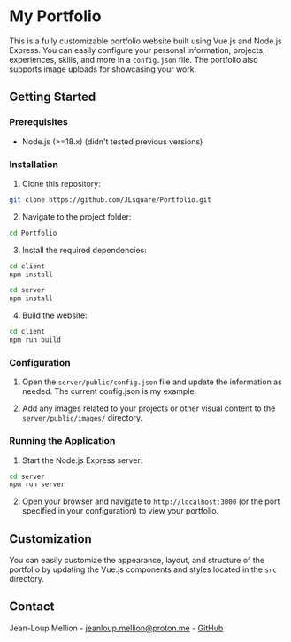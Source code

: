 # My Portfolio

This is a fully customizable portfolio website built using Vue.js and Node.js Express. You can easily configure your personal information, projects, experiences, skills, and more in a `config.json` file. The portfolio also supports image uploads for showcasing your work.

## Getting Started

### Prerequisites

-   Node.js (>=18.x) (didn't tested previous versions)

### Installation

1.  Clone this repository:

```sh
git clone https://github.com/JLsquare/Portfolio.git
```

2.  Navigate to the project folder:

```sh
cd Portfolio
```

3.  Install the required dependencies:

```sh
cd client
npm install
```

```sh
cd server
npm install
```

4.  Build the website:

```sh
cd client
npm run build
```

### Configuration

1.  Open the `server/public/config.json` file and update the information as needed. The current config.json is my example.

2.  Add any images related to your projects or other visual content to the `server/public/images/` directory.

### Running the Application

1.  Start the Node.js Express server:

```sh
cd server
npm run server
```

2.  Open your browser and navigate to `http://localhost:3000` (or the port specified in your configuration) to view your portfolio.

## Customization

You can easily customize the appearance, layout, and structure of the portfolio by updating the Vue.js components and styles located in the `src` directory.

## Contact

Jean-Loup Mellion - [jeanloup.mellion@proton.me](mailto:jeanloup.mellion@proton.me) - [GitHub](https://github.com/JLsquare)
